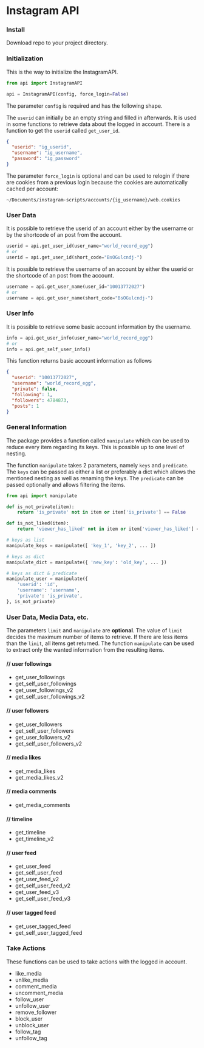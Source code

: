 # Instagram API

### Install

Download repo to your project directory.

### Initialization

This is the way to initialize the InstagramAPI.

```python
from api import InstagramAPI

api = InstagramAPI(config, force_login=False)
```

The parameter `config` is required and has the following shape.

The `userid` can initially be an empty string and filled in afterwards.
It is used in some functions to retrieve data about the logged in account.
There is a function to get the `userid` called `get_user_id`.

```json
{
  "userid": "ig_userid",
  "username": "ig_username",
  "password": "ig_password"
}
```

The parameter `force_login` is optional and can be used to relogin if there are cookies from a previous login because the cookies are automatically cached per account:

`~/Documents/instagram-scripts/accounts/{ig_username}/web.cookies`

### User Data

It is possible to retrieve the userid of an account either by the username or by the shortcode of an post from the account.

```python
userid = api.get_user_id(user_name="world_record_egg")
# or
userid = api.get_user_id(short_code="BsOGulcndj-")
```

It is possible to retrieve the username of an account by either the userid or the shortcode of an post from the account.

```python
username = api.get_user_name(user_id="10013772027")
# or
username = api.get_user_name(short_code="BsOGulcndj-")
```

### User Info

It is possible to retrieve some basic account information by the username.

```python
info = api.get_user_info(user_name="world_record_egg")
# or
info = api.get_self_user_info()
```

This function returns basic account information as follows

```json
{
  "userid": "10013772027",
  "username": "world_record_egg",
  "private": false,
  "following": 1,
  "followers": 4784873,
  "posts": 1
}
```

### General Information

The package provides a function called `manipulate` which can be used to reduce every item regarding its keys. This is possible up to one level of nesting.

The function `manipulate` takes 2 parameters, namely `keys` and `predicate`.
The `keys` can be passed as either a list or preferably a dict which allows the mentioned nesting as well as renaming the keys.
The `predicate` can be passed optionally and allows filtering the items.

```python
from api import manipulate

def is_not_private(item):
    return 'is_private' not in item or item['is_private'] == False

def is_not_liked(item):
    return 'viewer_has_liked' not in item or item['viewer_has_liked'] == False

# keys as list
manipulate_keys = manipulate([ 'key_1', 'key_2', ... ])

# keys as dict
manipulate_dict = manipulate({ 'new_key': 'old_key', ... })

# keys as dict & predicate
manipulate_user = manipulate({
    'userid': 'id',
    'username': 'username',
    'private': 'is_private',
}, is_not_private)
```

### User Data, Media Data, etc.

The parameters `limit` and `manipulate` are **optional**. The value of `limit` decides the maximum number of items to retrieve. If there are less items than the `limit`, all items get returned. The function `manipulate` can be used to extract only the wanted information from the resulting items.

#### // user followings

- get_user_followings
- get_self_user_followings
- get_user_followings_v2
- get_self_user_followings_v2

#### // user followers

- get_user_followers
- get_self_user_followers
- get_user_followers_v2
- get_self_user_followers_v2

#### // media likes

- get_media_likes
- get_media_likes_v2

#### // media comments

- get_media_comments

#### // timeline

- get_timeline
- get_timeline_v2

#### // user feed

- get_user_feed
- get_self_user_feed
- get_user_feed_v2
- get_self_user_feed_v2
- get_user_feed_v3
- get_self_user_feed_v3

#### // user tagged feed

- get_user_tagged_feed
- get_self_user_tagged_feed

### Take Actions

These functions can be used to take actions with the logged in account.

- like_media
- unlike_media
- comment_media
- uncomment_media
- follow_user
- unfollow_user
- remove_follower
- block_user
- unblock_user
- follow_tag
- unfollow_tag
